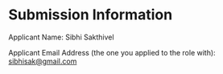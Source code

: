 # Submission Information

Applicant Name: Sibhi Sakthivel

Applicant Email Address (the one you applied to the role with): sibhisak@gmail.com


